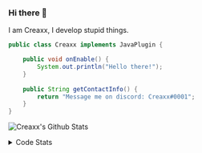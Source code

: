 ### Hi there 👋

I am Creaxx, I develop stupid things. 

```java
public class Creaxx implements JavaPlugin {

    public void onEnable() {
        System.out.println("Hello there!");
    }
    
    public String getContactInfo() {
        return "Message me on discord: Creaxx#0001";
    }
}
```

![Creaxx's Github Stats](https://github-readme-stats.vercel.app/api?username=CreaxxOG&show_icons=true&theme=dark&count_private=true)

<details>
  <summary>Code Stats</summary>

<!--START_SECTION:waka-->
![Code Time](http://img.shields.io/badge/Code%20Time-1%2C022%20hrs%2016%20mins-blue)

![Lines of code](https://img.shields.io/badge/From%20Hello%20World%20I%27ve%20Written-170%20lines%20of%20code-blue)

**🐱 My GitHub Data** 

> 🏆 872 Contributions in the Year 2022
 > 
> 📦 66.1 kB Used in GitHub's Storage 
 > 
> 🚫 Not Opted to Hire
 > 
> 📜 4 Public Repositories 
 > 
> 🔑 2 Private Repositories  
 > 
**I'm an Early 🐤** 

```text
🌞 Morning    38 commits     █░░░░░░░░░░░░░░░░░░░░░░░░   6.57% 
🌆 Daytime    283 commits    ████████████░░░░░░░░░░░░░   48.96% 
🌃 Evening    244 commits    ██████████░░░░░░░░░░░░░░░   42.21% 
🌙 Night      13 commits     ░░░░░░░░░░░░░░░░░░░░░░░░░   2.25%

```
📅 **I'm Most Productive on Saturday** 

```text
Monday       52 commits     ██░░░░░░░░░░░░░░░░░░░░░░░   9.0% 
Tuesday      58 commits     ██░░░░░░░░░░░░░░░░░░░░░░░   10.03% 
Wednesday    80 commits     ███░░░░░░░░░░░░░░░░░░░░░░   13.84% 
Thursday     81 commits     ███░░░░░░░░░░░░░░░░░░░░░░   14.01% 
Friday       51 commits     ██░░░░░░░░░░░░░░░░░░░░░░░   8.82% 
Saturday     169 commits    ███████░░░░░░░░░░░░░░░░░░   29.24% 
Sunday       87 commits     ███░░░░░░░░░░░░░░░░░░░░░░   15.05%

```


📊 **This Week I Spent My Time On** 

```text
💬 Programming Languages: 
Java                     14 hrs 48 mins      ███████████████████████░░   93.92% 
XML                      47 mins             █░░░░░░░░░░░░░░░░░░░░░░░░   5.05% 
GitIgnore file           5 mins              ░░░░░░░░░░░░░░░░░░░░░░░░░   0.61% 
YAML                     3 mins              ░░░░░░░░░░░░░░░░░░░░░░░░░   0.42% 
TypeScript               0 secs              ░░░░░░░░░░░░░░░░░░░░░░░░░   0.0%

🔥 Editors: 
IntelliJ                 15 hrs 45 mins      █████████████████████████   100.0%

```

**I Mostly Code in Java** 

```text
Java                     6 repos             ███████████████░░░░░░░░░░   60.0% 
Kotlin                   3 repos             ███████░░░░░░░░░░░░░░░░░░   30.0% 
EJS                      1 repo              ██░░░░░░░░░░░░░░░░░░░░░░░   10.0%

```



 Last Updated on 10/12/2022 18:24:49 UTC
<!--END_SECTION:waka-->
</details>
